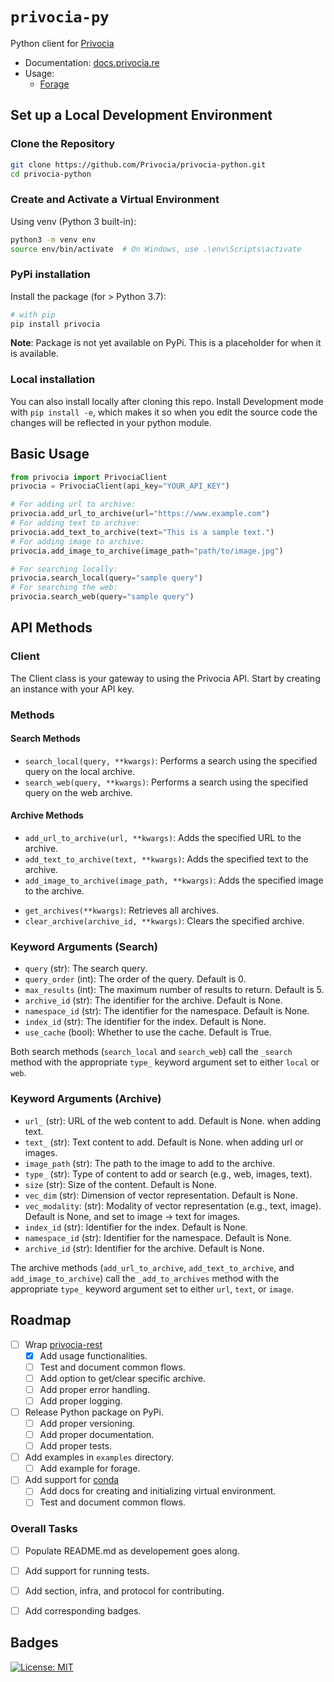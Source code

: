 # `privocia-py`

Python client for [Privocia](https://privocia.re)

- Documentation: [docs.privocia.re](https://docs.privocia.re/reference/python/introduction)
- Usage:
  - [Forage](https://privocia-forage-v1.vercel.app/)

## Set up a Local Development Environment

### Clone the Repository

```bash
git clone https://github.com/Privocia/privocia-python.git
cd privocia-python
```

### Create and Activate a Virtual Environment

Using venv (Python 3 built-in):

```bash
python3 -m venv env
source env/bin/activate  # On Windows, use .\env\Scripts\activate
```

### PyPi installation

Install the package (for > Python 3.7):

```bash
# with pip
pip install privocia
```

**Note**: Package is not yet available on PyPi. This is a placeholder for when it is available.

### Local installation

You can also install locally after cloning this repo. Install Development mode with `pip install -e`, which makes it so when you edit the source code the changes will be reflected in your python module.

## Basic Usage

```python
from privocia import PrivociaClient
privocia = PrivociaClient(api_key="YOUR_API_KEY")

# For adding url to archive:
privocia.add_url_to_archive(url="https://www.example.com")
# For adding text to archive:
privocia.add_text_to_archive(text="This is a sample text.")
# For adding image to archive:
privocia.add_image_to_archive(image_path="path/to/image.jpg")

# For searching locally:
privocia.search_local(query="sample query")
# For searching the web:
privocia.search_web(query="sample query")
```

## API Methods

### Client
The Client class is your gateway to using the Privocia API. Start by creating an instance with your API key.

### Methods
#### Search Methods
- `search_local(query, **kwargs)`: Performs a search using the specified query on the local archive.
- `search_web(query, **kwargs)`: Performs a search using the specified query on the web archive.
#### Archive Methods
- `add_url_to_archive(url, **kwargs)`: Adds the specified URL to the archive.
- `add_text_to_archive(text, **kwargs)`: Adds the specified text to the archive.
- `add_image_to_archive(image_path, **kwargs)`: Adds the specified image to the archive.
<!---
- `get_archive(archive_id, **kwargs)`: Retrieves the specified archive.
-->
- `get_archives(**kwargs)`: Retrieves all archives.
- `clear_archive(archive_id, **kwargs)`: Clears the specified archive.

### Keyword Arguments (Search)
- `query` (str): The search query.
- `query_order` (int): The order of the query. Default is 0.
- `max_results` (int): The maximum number of results to return. Default is 5.
- `archive_id` (str): The identifier for the archive. Default is None.
- `namespace_id` (str): The identifier for the namespace. Default is None.
- `index_id` (str): The identifier for the index. Default is None.
- `use_cache` (bool): Whether to use the cache. Default is True.

Both search methods (`search_local` and `search_web`) call the `_search` method with the appropriate `type_` keyword argument set to either `local` or `web`.

### Keyword Arguments (Archive)
- `url_` (str): URL of the web content to add. Default is None. when adding text.
- `text_` (str): Text content to add. Default is None. when adding url or images.
- `image_path` (str): The path to the image to add to the archive.
- `type_` (str): Type of content to add or search (e.g., web, images, text).
- `size` (str): Size of the content. Default is None.
- `vec_dim` (str): Dimension of vector representation. Default is None.
- `vec_modality`: (str): Modality of vector representation (e.g., text, image). Default is None, and set to image -> text for images.
- `index_id` (str): Identifier for the index. Default is None.
- `namespace_id` (str): Identifier for the namespace. Default is None.
- `archive_id` (str): Identifier for the archive. Default is None.

The archive methods (`add_url_to_archive`, `add_text_to_archive`, and `add_image_to_archive`) call the `_add_to_archives` method with the appropriate `type_` keyword argument set to either `url`, `text`, or `image`.

## Roadmap

- [ ] Wrap [privocia-rest](https://github.com/Privocia-Org/privocia-rest)
  - [x] Add usage functionalities.
  - [ ] Test and document common flows.
  - [ ] Add option to get/clear specific archive.
  - [ ] Add proper error handling.
  - [ ] Add proper logging.
- [ ] Release Python package on PyPi.
  - [ ] Add proper versioning.
  - [ ] Add proper documentation.
  - [ ] Add proper tests.
- [ ] Add examples in `examples` directory.
  - [ ] Add example for forage.
- [ ] Add support for [conda](https://conda.io/projects/conda/en/latest/user-guide/tasks/manage-environments.html#activating-an-environment)
  - [ ] Add docs for creating and initializing virtual environment.
  - [ ] Test and document common flows.

### Overall Tasks

- [ ] Populate README.md as developement goes along.
- [ ] Add support for running tests.
- [ ] Add section, infra, and protocol for contributing.
- [ ] Add corresponding badges.


## Badges

[![License: MIT](https://img.shields.io/badge/License-MIT-green.svg?label=license)](https://opensource.org/licenses/MIT)

